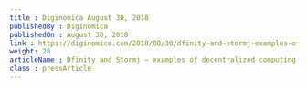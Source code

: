 ```yaml
---
title : Diginomica August 30, 2018
publishedBy : Diginomica
publishedOn : August 30, 2018
link : https://diginomica.com/2018/08/30/dfinity-and-stormj-examples-of-decentralized-computing/
weight: 28
articleName : Dfinity and Stormj – examples of decentralized computing
class : pressArticle
---
```


